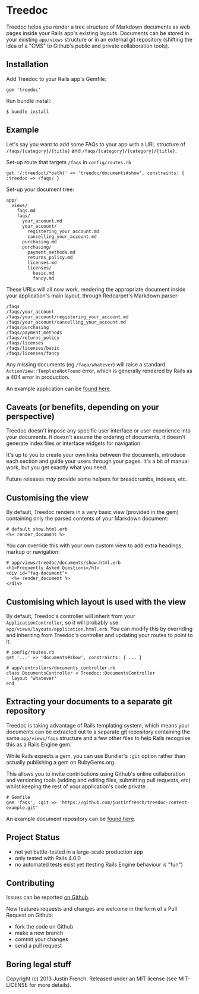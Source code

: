 # Treedoc

Treedoc helps you render a tree structure of Markdown documents as web pages inside your Rails app's existing layouts. Documents can be stored in your existing `app/views` structure or in an external git repository (shifting the idea of a "CMS" to Github's public and private collaboration tools).


## Installation

Add Treedoc to your Rails app's Gemfile:

    gem 'treedoc'

Run bundle install:

    $ bundle install


## Example

Let's say you want to add some FAQs to your app with a URL structure of `/faqs/{category}/{title}` and `/faqs/{category}/{category}/{title}`.

Set-up route that targets `/faqs` in `config/routes.rb`

    get '/:treedoc(/*path)' => 'treedoc/documents#show', constraints: { :treedoc => /faqs/ }

Set-up your document tree:

    app/
      views/
        faqs.md
        faqs/
          your_account.md
          your_account/
            registering_your_account.md
            cancelling_your_account.md
          purchasing.md
          purchasing/
            payment_methods.md
            returns_policy.md
            licenses.md
            licenses/
              basic.md
              fancy.md

These URLs will all now work, rendering the appropriate document inside your application's main layout, through Redcarpet's Markdown parser:

    /faqs
    /faqs/your_account
    /faqs/your_account/registering_your_account.md
    /faqs/your_account/cancelling_your_account.md
    /faqs/purchasing
    /faqs/payment_methods
    /faqs/returns_policy
    /faqs/licenses
    /faqs/licenses/basic
    /faqs/licenses/fancy
    
Any missing documents (eg `/faqa/whatever`) will raise a standard `ActionView::TemplateNotFound` error, which is generally rendered by Rails as  a 404 error in production.

An example application can be [found here](https://github.com/justinfrench/treedoc_example).


## Caveats (or benefits, depending on your perspective)

Treedoc doesn't impose any specific user interface or user experience into your documents. It doesn't assume the ordering of documents, it doesn't generate index files or interface widgets for navigation.

It's up to you to create your own links between the documents, introduce each section and guide your users through your pages. It's a bit of manual work, but you get exactly what you need.

Future releases _may_ provide some helpers for breadcrumbs, indexes, etc.


## Customising the view

By default, Treedoc renders in a very basic view (provided in the gem) containing only the parsed contents of your Markdown document:

    # default show.html.erb
    <%= render_document %>

You can override this with your own custom view to add extra headings, markup or navigation:

    # app/views/treedoc/documents/show.html.erb
    <h1>Frequently Asked Questions</h1>
    <div id="faq-document">
      <%= render_document %>
    </div>

## Customising which layout is used with the view

By default, Treedoc's controller will inherit from your `ApplicationController`, so it will probably use `app/views/layouts/application.html.erb`. You can modify this by overriding and inheriting from Treedoc's controller and updating your routes to point to it:

    # config/routes.rb
    get '...' => 'documents#show', constraints: { ... }

    # app/controllers/documents_controller.rb
    class DocumentsController < Treedoc::DocumentsController
      layout "whatever"
    end
    
## Extracting your documents to a separate git repository

Treedoc is taking advantage of Rails templating system, which means your documents can be extracted out to a separate git repository containing the same `app/views/faqs` structure and a few other files to help Rails recognise this as a Rails Engine gem.

While Rails expects a gem, you can use Bundler's `:git` option rather than actually publishing a gem on RubyGems.org.

This allows you to invite contributions using Github's online collaboration and versioning tools (adding and editing files, submitting pull requests, etc) whilst keeping the rest of your application's code private.

    # Gemfile
    gem 'faqs', :git => 'https://github.com/justinfrench/treedoc-content-example.git'
    
An example document repository can be [found here](https://github.com/justinfrench/treedoc_content_example).


## Project Status

* not yet battle-tested in a large-scale production app
* only tested with Rails 4.0.0
* no automated tests exist yet (testing Rails Engine behaviour is "fun")


## Contributing

Issues can be reported [on Github](https://github.com/justinfrench/treedoc). 

New features requests and changes are welcome in the form of a Pull Request on Github:

* fork the code on Github
* make a new branch
* commit your changes
* send a pull request


## Boring legal stuff

Copyright (c) 2013 Justin French.
Released under an MIT license (see MIT-LICENSE for more details).